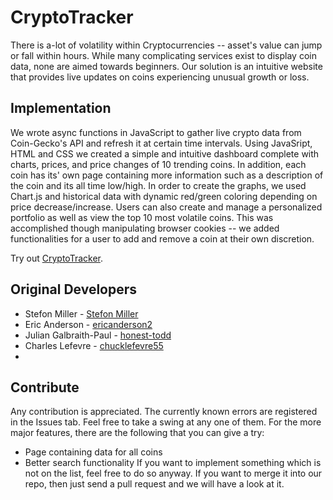 # CryptoTracker
There is a-lot of volatility within Cryptocurrencies -- asset's value can jump or fall within hours. While many complicating services exist to display coin data, none are aimed towards beginners. Our solution is an intuitive website that provides live updates on coins experiencing unusual growth or loss. 

Implementation
-------------------
We wrote async functions in JavaScript to gather live crypto data from Coin-Gecko's API and refresh it at certain time intervals. Using JavaSript, HTML and CSS we created a simple and intuitive dashboard complete with charts, prices, and price changes of 10 trending coins. In addition, each coin has its' own page containing more information such as a description of the coin and its all time low/high. In order to create the graphs, we used Chart.js and historical data with dynamic red/green coloring depending on price decrease/increase. Users can also create and manage a personalized portfolio as well as view the top 10 most volatile coins. This was accomplished though manipulating browser cookies -- we added functionalities for a user to add and remove a coin at their own discretion. 

Try out [CryptoTracker](https://ericanderson2.github.io/CryptoTracker/index.html).

Original Developers
-------------------

 * Stefon Miller - [Stefon Miller](https://github.com/StefonMiller)
 * Eric Anderson - [ericanderson2](https://github.com/ericanderson2)
 * Julian Galbraith-Paul - [honest-todd](https://github.com/honest-todd)
 * Charles Lefevre - [chucklefevre55](https://github.com/chucklefevre55)
 * 
Contribute
-------------------
Any contribution is appreciated. The currently known errors are registered in the Issues tab. Feel free to take a swing at any one of them.
For the more major features, there are the following that you can give a try:
* Page containing data for all coins 
* Better search functionality
If you want to implement something which is not on the list, feel free to do so anyway. If you want to merge it into our repo, then just send a pull request and we will have a look at it.
